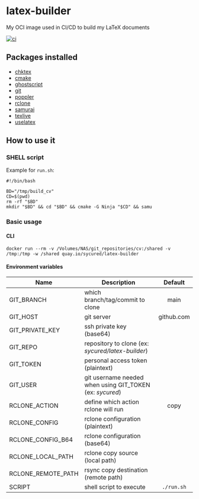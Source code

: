 # latex-builder

My OCI image used in CI/CD to build my LaTeX documents

[![ci](https://github.com/sycured/latex-builder/actions/workflows/buildah.yml/badge.svg?branch=master)](https://github.com/sycured/latex-builder/actions/workflows/buildah.yml)

## Packages installed

- [chktex](http://www.nongnu.org/chktex/)
- [cmake](https://cmake.org/)
- [ghostscript](https://www.ghostscript.com/)
- [git](https://git-scm.com)
- [poppler](https://poppler.freedesktop.org)
- [rclone](https://github.com/rclone/rclone)
- [samurai](https://github.com/michaelforney/samurai)
- [texlive](https://www.tug.org/texlive/)
- [uselatex](https://gitlab.kitware.com/kmorel/UseLATEX)

## How to use it
### SHELL script
Example for `run.sh`:
```shell
#!/bin/bash

BD="/tmp/build_cv"
CD=$(pwd)
rm -rf "$BD"
mkdir "$BD" && cd "$BD" && cmake -G Ninja "$CD" && samu
```
### Basic usage
#### CLI

```shell
docker run --rm -v /Volumes/NAS/git_repositories/cv:/shared -v /tmp:/tmp -w /shared quay.io/sycured/latex-builder
```
#### Environment variables

| Name                  | Description                                               | Default       |
| --------------------- | --------------------------------------------------------- | :-----------: |
| GIT_BRANCH            | which branch/tag/commit to clone                          | main          |
| GIT_HOST              | git server                                                | github.com    |
| GIT_PRIVATE_KEY       | ssh private key (base64)                                  |               |
| GIT_REPO              | repository to clone (ex: _sycured/latex-builder_)         |               |
| GIT_TOKEN             | personal access token (plaintext)                         |               |
| GIT_USER              | git username needed when using GIT_TOKEN (ex: _sycured_)  |               |
| RCLONE_ACTION         | define which action rclone will run                       | copy          |
| RCLONE_CONFIG         | rclone configuration (plaintext)                          |               |
| RCLONE_CONFIG_B64     | rclone configuration (base64)                             |               |
| RCLONE_LOCAL_PATH     | rclone copy source (local path)                           |               |
| RCLONE_REMOTE_PATH    | rsync copy destination (remote path)                      |               |
| SCRIPT                | shell script to execute                                   | `./run.sh`    |

